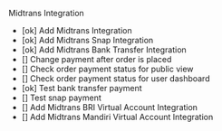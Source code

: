 
Midtrans Integration
- [ok] Add Midtrans Integration
- [ok] Add Midtrans Snap Integration
- [ok] Add Midtrans Bank Transfer Integration
- [] Change payment after order is placed
- [] Check order payment status for public view
- [] Check order payment status for user dashboard
- [ok] Test bank transfer payment
- [] Test snap payment
- [] Add Midtrans BRI Virtual Account Integration
- [] Add Midtrans Mandiri Virtual Account Integration